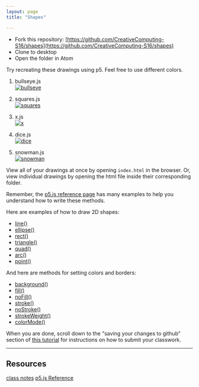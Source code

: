 ```yaml
---
layout: page
title: "Shapes"

---
```


* Fork this repository: [https://github.com/CreativeComputing-S16/shapes](https://github.com/CreativeComputing-S16/shapes)
* Clone to desktop
* Open the folder in Atom

<p>Try recreating these drawings using p5. Feel free to use different colors.</p>

<ol>
<li><p>bullseye.js<br>
<a href="http://github.com/CreativeComputing-S16/shapes/blob/gh-pages/images/bullseye.png" target="_blank"><img src="http://github.com/CreativeComputing-S16/shapes/raw/gh-pages/images/bullseye.png" alt="bullseye" style="max-width:100%;"></a></p></li>
<li><p>squares.js<br>
<a href="http://github.com/CreativeComputing-S16/shapes/blob/gh-pages/images/squares.png" target="_blank"><img src="http://github.com/CreativeComputing-S16/shapes/raw/gh-pages/images/squares.png" alt="squares" style="max-width:100%;"></a></p></li>
<li><p>x.js<br>
<a href="http://github.com/CreativeComputing-S16/shapes/blob/gh-pages/images/x.png" target="_blank"><img src="http://github.com/CreativeComputing-S16/shapes/raw/gh-pages/images/x.png" alt="x" style="max-width:100%;"></a></p></li>
<li><p>dice.js<br>
<a href="http://github.com/CreativeComputing-S16/shapes/blob/gh-pages/images/dice.png" target="_blank"><img src="http://github.com/CreativeComputing-S16/shapes/raw/gh-pages/images/dice.png" alt="dice" style="max-width:100%;"></a></p></li>
<li><p>snowman.js<br>
<a href="http://github.com/CreativeComputing-S16/shapes/blob/gh-pages/images/snowman.png" target="_blank"><img src="http://github.com/CreativeComputing-S16/shapes/raw/gh-pages/images/snowman.png" alt="snowman" style="max-width:100%;"></a></p></li>
</ol>

<p>View all of your drawings at once by opening <code>index.html</code> in the browser. Or, view individual drawings by opening the html file inside their corresponding folder.</p>




Remember, the [p5.js reference page](http://p5js.org/reference/) has many examples to help you understand how to write these methods.

Here are examples of how to draw 2D shapes:

* [line()](http://p5js.org/reference/#/p5/line)
* [ellipse()](http://p5js.org/reference/#/p5/ellipse)
* [rect()](http://p5js.org/reference/#/p5/rect)
* [triangle()](http://p5js.org/reference/#/p5/triangle)
* [quad()](http://p5js.org/reference/#/p5/quad)
* [arc()](http://p5js.org/reference/#/p5/arc)
* [point()](http://p5js.org/reference/#/p5/point)

And here are methods for setting colors and borders:

* [background()](http://p5js.org/reference/#/p5/background)
* [fill()](http://p5js.org/reference/#/p5/fill)
* [noFill()](http://p5js.org/reference/#/p5/noFill)
* [stroke()](http://p5js.org/reference/#/p5/stroke)
* [noStroke()](http://p5js.org/reference/#/p5/noStroke)
* [strokeWeight()](http://p5js.org/reference/#/p5/strokeWeight)
* [colorMode()](http://p5js.org/reference/#/p5/colorMode)

When you are done, scroll down to the "saving your changes to github" section of [this tutorial](/cloning/) for instructions on how to submit your classwork.

<hr />
<h2>Resources</h2>
<a href="/2015/01/26/intro.html" class="btn btn-default">class notes</a>
<a href="http://p5js.org/reference/" class="btn btn-default"><i class="glyphicon glyphicon-new-window"></i> p5.js Reference</a>
